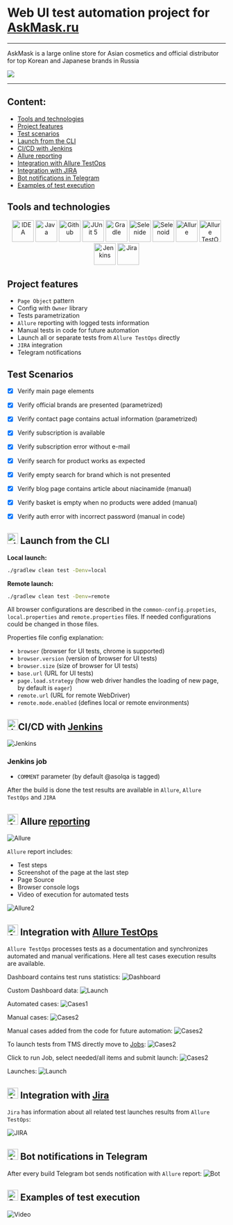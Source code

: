 # Web UI test automation project for [AskMask.ru](http://askmask.ru)

---

AskMask is a large online store for Asian cosmetics and official distributor for top Korean and Japanese 
brands in Russia

<a href="http://askmask.ru"><img src="./media/askmask_logo.png"/></a>

---


## Content:

- <a href="#tools">Tools and technologies</a>
- <a href="#facts">Project features</a>
- <a href="#scenarios">Test scenarios</a>
- <a href="#cli">Launch from the CLI</a>
- <a href="#jenkins">CI/CD with Jenkins</a>
- <a href="#allure">Allure reporting</a>
- <a href="#allure-testops">Integration with Allure TestOps</a>
- <a href="#jira">Integration with JIRA</a>
- <a href="#telegram">Bot notifications in Telegram</a>
- <a href="#video">Examples of test execution</a>


<a id="tools"></a>
## Tools and technologies
<p align="center">
<a href="https://www.jetbrains.com/idea/"><img src="./media/logo/Idea.svg" width="50" height="50"  alt="IDEA"/></a>  
<a href="https://www.java.com/"><img src="./media/logo/java.svg" width="50" height="50"  alt="Java"/></a>  
<a href="https://github.com/"><img src="./media/logo/github.svg" width="50" height="50"  alt="Github"/></a>  
<a href="https://junit.org/junit5/"><img src="./media/logo/JUnit5.svg" width="50" height="50"  alt="JUnit 5"/></a>  
<a href="https://gradle.org/"><img src="./media/logo/Gradle.svg" width="50" height="50"  alt="Gradle"/></a>  
<a href="https://selenide.org/"><img src="./media/logo/Selenide.svg" width="50" height="50"  alt="Selenide"/></a>  
<a href="https://aerokube.com/selenoid/"><img src="./media/logo/Selenoid.svg" width="50" height="50"  alt="Selenoid"/></a>  
<a href="https://github.com/allure-framework/allure2"><img src="./media/logo/Allure.svg" width="50" height="50"  alt="Allure"/></a>
<a href="https://qameta.io/"><img src="./media/logo/AllureTestOps.svg" width="50" height="50"  alt="Allure TestOps"/></a>   
<a href="https://www.jenkins.io/"><img src="./media/logo/Jenkins.svg" width="50" height="50"  alt="Jenkins"/></a>  
<a href="https://www.atlassian.com/ru/software/jira/"><img src="./media/logo/JIRA.svg" width="50" height="50"  alt="Jira"/></a>
</p>

<a id="facts"></a>
## Project features
* `Page Object` pattern
* Config with `Owner` library
* Tests parametrization
* `Allure` reporting with logged tests information
* Manual tests in code for future automation
* Launch all or separate tests from `Allure TestOps` directly
* `JIRA` integration
* Telegram notifications

<a id="scenarios"></a>
## Test Scenarios
* [x] Verify main page elements
* [x] Verify official brands are presented (parametrized)
* [x] Verify contact page contains actual information (parametrized)
* [x] Verify subscription is available
* [x] Verify subscription error without e-mail
* [x] Verify search for product works as expected
* [x] Verify empty search for brand which is not presented 
* [x] Verify blog page contains article about niacinamide (manual)
* [x] Verify basket is empty when no products were added (manual)
* [x] Verify auth error with incorrect password (manual in code)



<a id="cli"></a>
## <img alt="cli" height="25" src="./media/logo/run.png" width="25"> Launch from the CLI

**Local launch:**
```bash  
./gradlew clean test -Denv=local
```

**Remote launch:**
```bash  
./gradlew clean test -Denv=remote
```

All browser configurations are described in the `common-config.propeties`, `local.properties` and `remote.properties` files.
If needed configurations could be changed in those files.

Properties file config explanation:
- `browser` (browser for UI tests, chrome is supported)
- `browser.version` (version of browser for UI tests)
- `browser.size` (size of browser for UI tests)
- `base.url` (URL for UI tests)
- `page.load.strategy` (how web driver handles the loading of new page, by default is `eager`)
- `remote.url` (URL for remote WebDriver)
- `remote.mode.enabled` (defines local or remote environments)

<a id="jenkins"></a>
## <img alt="Jenkins" height="25" src="./media/logo/Jenkins.svg" width="25"/></a><a name="CI/CD with Jenkins"></a>CI/CD with [Jenkins](https://jenkins.autotests.cloud/job/26-asolqa-allure-example/)</a>
<img alt="Jenkins" src="./media/reports/Jenkins.png"> 

### Jenkins job

- `COMMENT` parameter (by default @asolqa is tagged)

After the build is done the test results are available in `Allure`, `Allure TestOps` and `JIRA`

<a id="allure"></a>
## <img alt="Allure" height="25" src="./media/logo/Allure.svg" width="25"/></a> <a name="Allure"></a>Allure [reporting](https://jenkins.autotests.cloud/job/26-asolqa-allure-example/allure/)</a>
<img alt="Allure" src="./media/reports/AllureReportExample.png"> 

`Allure` report includes:
- Test steps
- Screenshot of the page at the last step
- Page Source
- Browser console logs
- Video of execution for automated tests

<img alt="Allure2" src="./media/reports/AllureReportExample2.png">

<a id="allure-testops"></a>
## <img alt="Allure" height="25" src="./media/logo/AllureTestOps.svg" width="25"/></a> Integration with <a target="_blank" href="https://allure.autotests.cloud/project/4273/dashboards">Allure TestOps</a>

`Allure TestOps` processes tests as a documentation and synchronizes automated and manual verifications. 
Here all test cases execution results are available. 

Dashboard contains test runs statistics:
<img alt="Dashboard" src="./media/reports/Dashboard.png">

Custom Dashboard data:
<img alt="Launch" src="./media/reports/TestOpsCustomDashboard.png">

Automated cases:
<img alt="Cases1" src="./media/reports/TestOpsAutomated.png">

Manual cases:
<img alt="Cases2" src="./media/reports/TestOpsManual.png">

Manual cases added from the code for future automation:
<img alt="Cases2" src="./media/reports/TestOpsManualCode.png">

To launch tests from TMS directly move to <a target="_blank" href="https://allure.autotests.cloud/project/4273/jobs">Jobs</a>:
<img alt="Cases2" src="./media/reports/Jobs.png">

Click to run Job, select needed/all items and submit launch:
<img alt="Cases2" src="./media/reports/SubmitLaunch.png">

Launches:
<img alt="Launch" src="./media/reports/Launches.png">



<a id="jira"></a>
## <img alt="Allure" height="25" src="./media/logo/JIRA.svg" width="25"/></a> Integration with <a target="_blank" href="https://jira.autotests.cloud/browse/HOMEWORK-1202">Jira</a>

`Jira` has information about all related test launches results from `Allure TestOps`:

<img alt="JIRA" src="./media/reports/JIRA.png">

<a id="telegram"></a>
## <img alt="Allure" height="25" src="./media/logo/Telegram.svg" width="25"/></a> Bot notifications in Telegram
After every build Telegram bot sends notification with `Allure` report:
<img alt="Bot" src="./media/reports/Telegram_screen.png"> 

<a id="video"></a>
## <img alt="Selenoid" height="25" src="./media/logo/Selenoid.svg" width="25"/></a> Examples of test execution
<img alt="Video" src="./media/video/Subscription_video.gif"> 








